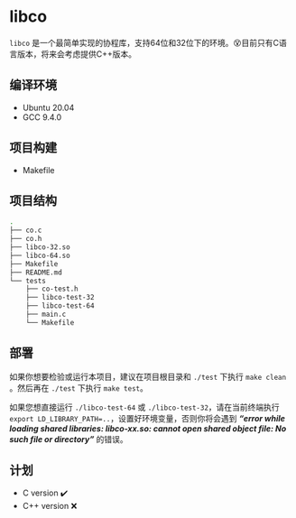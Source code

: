 # libco
`libco` 是一个最简单实现的协程库，支持64位和32位下的环境。😵目前只有C语言版本，将来会考虑提供C++版本。
## 编译环境
- Ubuntu 20.04
- GCC 9.4.0
## 项目构建
- Makefile
## 项目结构
```BASH
.
├── co.c
├── co.h
├── libco-32.so
├── libco-64.so
├── Makefile
├── README.md
└── tests
    ├── co-test.h
    ├── libco-test-32
    ├── libco-test-64
    ├── main.c
    └── Makefile
```
## 部署
如果你想要检验或运行本项目，建议在项目根目录和 `./test` 下执行 `make clean` 。然后再在 `./test` 下执行 `make test`。

如果您想直接运行 `./libco-test-64` 或 `./libco-test-32`，请在当前终端执行 `export LD_LIBRARY_PATH=..`，设置好环境变量，否则你将会遇到 ***“error while loading shared libraries: libco-xx.so: cannot open shared object file: No such file or directory”*** 的错误。

## 计划
- C   version ✔️
- C++ version ❌